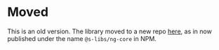 # Moved

This is an old version. The library moved to a new repo [here](https://github.com/simontonsoftware/s-libs/tree/master/projects/ng-core), as in now published under the name `@s-libs/ng-core` in NPM.
